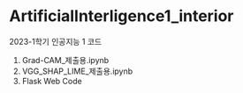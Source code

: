 # ArtificialInterligence1_interior

2023-1학기 인공지능 1 코드 

1. Grad-CAM_제출용.ipynb
2. VGG_SHAP_LIME_제출용.ipynb
3. Flask Web Code
